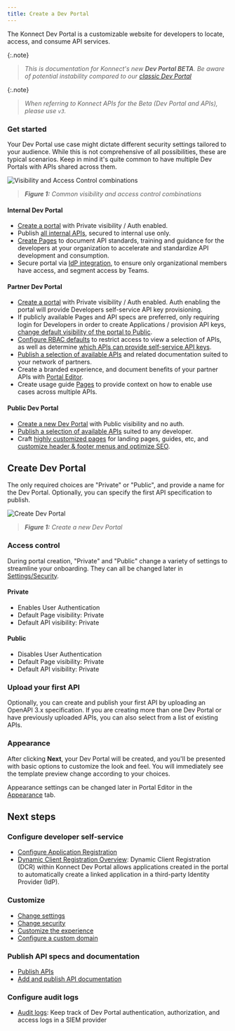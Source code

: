 ```yaml
---
title: Create a Dev Portal
---
```


The Konnect Dev Portal is a customizable website for developers to locate, access, and consume API services.

{:.note}
> *This is documentation for Konnect's new **Dev Portal BETA**. Be aware of potential instability compared to our [classic Dev Portal](/konnect/dev-portal)*

{:.note}
> *When referring to Konnect APIs for the Beta (Dev Portal and APIs), please use `v3`.*

### Get started

Your Dev Portal use case might dictate different security settings tailored to your audience. While this is not comprehensive of all possibilities, these are typical scenarios. Keep in mind it's quite common to have multiple Dev Portals with APIs shared across them.

![Visibility and Access Control combinations](/assets/images/products/konnect/dev-portal-v3/visibility-access-combinations.png)
> ***Figure 1:** Common visibility and access control combinations*

#### Internal Dev Portal

* [Create a portal](#create-dev-portal) with Private visibility / Auth enabled.
* Publish [all internal APIs](/dev-portal/apis/index), secured to internal use only.
* [Create Pages](/dev-portal/portals/customization/portal-editor) to document API standards, training and guidance for the developers at your organization to accelerate and standardize API development and consumption.
* Secure portal via [IdP integration](/dev-portal/portals/settings/security#identity-providers), to ensure only organizational members have access, and segment access by Teams.

#### Partner Dev Portal

* [Create a portal](#create-dev-portal) with Private visibility / Auth enabled. Auth enabling the portal will provide Developers self-service API key provisioning.
* If publicly available Pages and API specs are preferred, only requiring login for Developers in order to create Applications / provision API keys, [change default visibility of the portal to Public](/dev-portal/portals/settings/security#default-visibility).
* [Configure RBAC defaults](/dev-portal/portals/settings/security#role-based-access-control) to restrict access to view a selection of APIs, as well as determine [which APIs can provide self-service API keys](/dev-portal/apis/).
* [Publish a selection of available APIs](/dev-portal/apis/) and related documentation suited to your network of partners.
* Create a branded experience, and document benefits of your partner APIs with [Portal Editor](/dev-portal/portals/customization/portal-editor).
* Create usage guide [Pages](/dev-portal/portals/customization/portal-editor) to provide context on how to enable use cases across multiple APIs.

#### Public Dev Portal

* [Create a new Dev Portal](#create-dev-portal) with Public visibility and no auth.
* [Publish a selection of available APIs](/dev-portal/apis/index) suited to any developer.
* Craft [highly customized pages](/dev-portal/portals/customization/portal-editor) for landing pages, guides, etc, and [customize header & footer menus and optimize SEO](/dev-portal/portals/customization/appearance/).

## Create Dev Portal

The only required choices are "Private" or "Public", and provide a name for the Dev Portal. Optionally, you can specify the first API specification to publish.

![Create Dev Portal](/assets/images/products/konnect/dev-portal-v3/create-portal.png)
> ***Figure 1:** Create a new Dev Portal*

### Access control

During portal creation, "Private" and "Public" change a variety of settings to streamline your onboarding. They can all be changed later in [Settings/Security](/dev-portal/portals/settings/security).

#### Private

* Enables User Authentication
* Default Page visibility: Private
* Default API visibility: Private

<!-- If default page and api visibility are indeed the same for these two, we should positively assert this here and maybe provide some context why they're the same -->

#### Public

* Disables User Authentication
* Default Page visibility: Private
* Default API visibility: Private

### Upload your first API

Optionally, you can create and publish your first API by uploading an OpenAPI 3.x specification. If you are creating more than one Dev Portal or have previously uploaded APIs, you can also select from a list of existing APIs.

### Appearance

After clicking **Next**, your Dev Portal will be created, and you'll be presented with basic options to customize the look and feel. You will immediately see the template preview change according to your choices.

Appearance settings can be changed later in Portal Editor in the [Appearance](/dev-portal/portals/customization/appearance/) tab.

## Next steps

### Configure developer self-service

* [Configure Application Registration](/dev-portal/app-reg/)
* [Dynamic Client Registration Overview](/dev-portal/app-reg/auth-strategies/oidc/dynamic-client-registration/): Dynamic Client Registration (DCR) within Konnect Dev Portal allows applications created in the portal to automatically create a linked application in a third-party Identity Provider (IdP).

### Customize

* [Change settings](/dev-portal/portals/settings/general)
* [Change security](/dev-portal/portals/settings/security)
* [Customize the experience](/dev-portal/portals/customization/appearance/)
* [Configure a custom domain](/dev-portal/portals/settings/custom-domains/)

### Publish API specs and documentation

* [Publish APIs](/dev-portal/apis/)
* [Add and publish API documentation](/dev-portal/apis/docs)

### Configure audit logs

* [Audit logs](/dev-portal/portals/audit-logs): Keep track of Dev Portal authentication, authorization, and access logs in a SIEM provider
